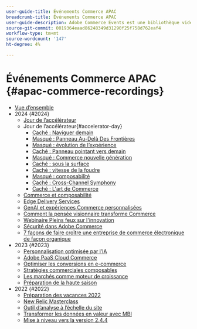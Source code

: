 ```yaml
---
user-guide-title: Événements Commerce APAC
breadcrumb-title: Événements Commerce APAC
user-guide-description: Adobe Commerce Events est une bibliothèque vidéo dans laquelle des experts et des pairs ont partagé leurs pensées et idées sur l’utilisation d’Adobe Commerce.
source-git-commit: 0019364eaad86248349d31290f25f758d762eaf4
workflow-type: tm+mt
source-wordcount: '147'
ht-degree: 4%

---
```



# Événements Commerce APAC {#apac-commerce-recordings}

+ [Vue d’ensemble](overview.md)
+ 2024 {#2024}
   + [Jour de l’accélérateur](2024/accelerator-day/overview.md)
   + Jour de l’accélérateur{#accelerator-day}
      + [Caché : Naviguer demain](./2024/accelerator-day/navigating-tomorrow.md)
      + [Masqué : Panneau Au-Delà Des Frontières](./2024/accelerator-day/panel-beyond-borders.md)
      + [Masqué : évolution de l’expérience](./2024/accelerator-day/experience-evolution.md)
      + [Caché : Panneau pointant vers demain](./2024/accelerator-day/panel-tapping-into-tomorrow.md)
      + [Masqué : Commerce nouvelle génération](./2024/accelerator-day/next-gen-commerce.md)
      + [Caché : sous la surface](./2024/accelerator-day/beneath-the-surface.md)
      + [Caché : vitesse de la foudre](./2024/accelerator-day/lightning-speed.md)
      + [Masqué : composabilité](./2024/accelerator-day/composability.md)
      + [Caché : Cross-Channel Symphony](./2024/accelerator-day/cross-channel-symphony.md)
      + [Caché : L&#39;art de Commerce](./2024/accelerator-day/the-art-of-commerce.md)
   + [Commerce et composabilité](2024/commerce-and-composability.md)
   + [Edge Delivery Services](2024/edge-delivery-services.md)
   + [GenAI et expériences Commerce personnalisées](2024/personalised-commerce-experiences.md)
   + [Comment la pensée visionnaire transforme Commerce](2024/visionary-thinking.md)
   + [Webinaire Pleins feux sur l&#39;innovation](2024/innovation-spotlight.md)
   + [Sécurité dans Adobe Commerce](2024/security-overview.md)
   + [7 façons de faire croître une entreprise de commerce électronique de façon organique](2024/grow-ecommerce-business.md)
+ 2023 {#2023}
   + [Personnalisation optimisée par l’IA](2023/ai-personalisation.md)
   + [Adobe PaaS Cloud Commerce ](2023/adobes-paas-cloud-commerce.md)
   + [Optimiser les conversions en e-commerce](2023/ecommerce-conversions.md)
   + [Stratégies commerciales composables](2023/composable-commerce.md)
   + [Les marchés comme moteur de croissance](2023/marketplaces.md)
   + [Préparation de la haute saison](2023/peak-season-prep.md)
+ 2022 {#2022}
   + [Préparation des vacances 2022](2022/holiday.md)
   + [New Relic Masterclass](2022/new-relic.md)
   + [Outil d’analyse à l’échelle du site](2022/analysis-tool.md)
   + [Transformer les données en valeur avec MBI](2022/mbi.md)
   + [Mise à niveau vers la version 2.4.4](2022/upgrade.md)

<!--+ Commerce Events {#commerce-events}
  + [Overview](commerce-events/overview.md)
  + 2022 {#2022}
    + [Top Tips and Tricks for Adobe Campaign Standard](customer-journeys/2022/tips-and-tricks.md)
    + [Develop and customize data models in Adobe [!DNL Campaign Classic]](customer-journeys/2022/data-models.md)

+ Data and insights {#commerce-release-updates}
  + [Overview](commerce-release-updates/overview.md)
  + 2022 {#2022}
    + [Innovations and trends](data-and-insights/2022/innovations.md)
    + [Sensei and Analysis Workspace](data-and-insights/2022/sensei.md)
    + [Personalize and automate with Adobe Target](data-and-insights/2022/personalize.md)
    + [Analytics and Target applications for Mobile and Apps](data-and-insights/2022/mobile-and-apps.md)
    + [Cross Device Analytics and Customer Journey Analytics](data-and-insights/2022/cross-device-analytics.md) -->